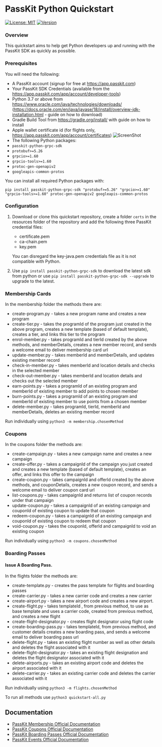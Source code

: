 PassKit Python Quickstart
=======================

[![License: MIT](https://img.shields.io/badge/License-MIT-yellow.svg)](https://opensource.org/licenses/MIT)
[![Version](https://badge.fury.io/py/passkit-python-grpc-sdk.svg)](https://pypi.org/project/passkit-python-grpc-sdk/)

### Overview

This quickstart aims to help  get Python developers up and running with the PassKit SDK as quickly as possible.

### Prerequisites

You will need the following:

- A PassKit account (signup for free at https://app.passkit.com)
- Your PassKit SDK Credentials (available from the https://app.passkit.com/app/account/developer-tools)
- Python 3.7 or above from https://www.oracle.com/java/technologies/downloads/ (https://docs.oracle.com/en/java/javase/18/install/overview-jdk-installation.html - guide on how to download)
- Gradle Build Tool from https://gradle.org/install/ with guide on how to install
- Apple wallet certificate id (for flights only, https://app.passkit.com/app/account/certificates)
 ![ScreenShot](images/certificate.png)
 - The following Python packages:
  - `passkit-python-grpc-sdk`
  - `protobuf>=5.26`
  - `grpcio>=1.60`
  - `grpcio-tools>=1.60`
  - `protoc-gen-openapiv2`
  - `googleapis-common-protos`

You can install all required Python packages with:

`pip install passkit-python-grpc-sdk "protobuf>=5.26" "grpcio>=1.60" "grpcio-tools>=1.60" protoc-gen-openapiv2 googleapis-common-protos`
 

### Configuration

1. Download or clone this quickstart repository, create a folder `certs` in the resources folder of the repository and add the following three PassKit credential files:
    - certificate.pem
    - ca-chain.pem
    - key.pem
    
    You can disregard the key-java.pem credentials file as it is not compatible with Python.
2. Use `pip install passkit-python-grpc-sdk` to download the latest sdk from python or use `pip install passkit-python-grpc-sdk --upgrade` to upgrade to the latest.
    
###  Membership Cards
In the membership folder the methods there are:
- create-program.py - takes a new program name and creates a new program
- create-tier.py -  takes the programId of the program just created in the above program, creates a new template (based of default template), creates a tier, and links this tier to the program
- enrol-member.py - takes programId and tierId created by the above methods, and memberDetails, creates a new member record, and sends a welcome email to deliver membership card url
- update-member.py - takes memberId and memberDetails, and updates existing member record
- check-in-member.py - takes memberId and location details and checks in the selected member
- check-out-member.py - takes memberId and location details and checks out the selected member
- earn-points.py - takes a programId of an existing program and memberId of existing member to add points to chosen member
- burn-points.py - takes a programId of an existing program and memberId of existing member to use points from a chosen member
- delete-member.py - takes programId, tierId, memberId and memberDetails, deletes an existing member record

Run individually using `python3 -m membership.chosenMethod`

###  Coupons
In the coupons folder the methods are:
- create-campaign.py - takes a new campaign name and creates a new campaign
- create-offer.py - takes a campaignId of the campaign you just created and creates a new template (based of default template), creates an offer, and links this offer to the campaign
- create-coupon.py - takes campaignId and offerId created by the above methods, and couponDetails, creates a new coupon record, and sends a welcome email to deliver coupon card url
- list-coupons.py - takes campaignId and returns list of coupon records under that campaign
- update-coupon.py - takes a campaignId of an existing campaign and couponId of existing coupon to update that coupon
- redeem-coupon.py - takes a campaignId of an existing campaign and couponId of existing coupon to redeem that coupon
- void-coupon.py - takes the couponId, offerId and campaignId to void an existing coupon

Run individually using `python3 -m coupons.chosenMethod`

### Boarding Passes
#### Issue A Boarding Pass.
In the flights folder the methods are:
- create-template.py - creates the pass template for flights and boarding passes
- create-carrier.py - takes a new carrier code and creates a new carrier
- create-airport.py - takes a new airport code and creates a new airport.
- create-flight.py - takes templateId , from previous method, to use as base template and uses a carrier code, created from previous method, and creates a new flight
- create-flight-designator.py - creates flight designator using flight code
- create-boarding-pass.py - takes templateId, from previous method, and customer details creates a new boarding pass, and sends a welcome email to deliver boarding pass url
- delete-flight.py - takes an existing flight number as well as other details and deletes the flight associated with it
- delete-flight-designator.py - takes an existing flight designation and deletes the flight designator associated with it
- delete-airports.py - takes an existing airport code and deletes the airport associated with it
- delete-carrier.py - takes an existing carrier code and deletes the carrier associated with it

Run individually using `python3 -m flights.chosenMethod`

To run all methods use `python3 quickstart-all.py`


## Documentation
* [PassKit Membership Official Documentation](https://docs.passkit.io/protocols/member)
* [PassKit Coupons Official Documentation](https://docs.passkit.io/protocols/coupon)
* [PassKit Boarding Passes Official Documentation](https://docs.passkit.io/protocols/boarding)
* [PassKit Events Official Documentation](https://docs.passkit.io/protocols/event-tickets/)

